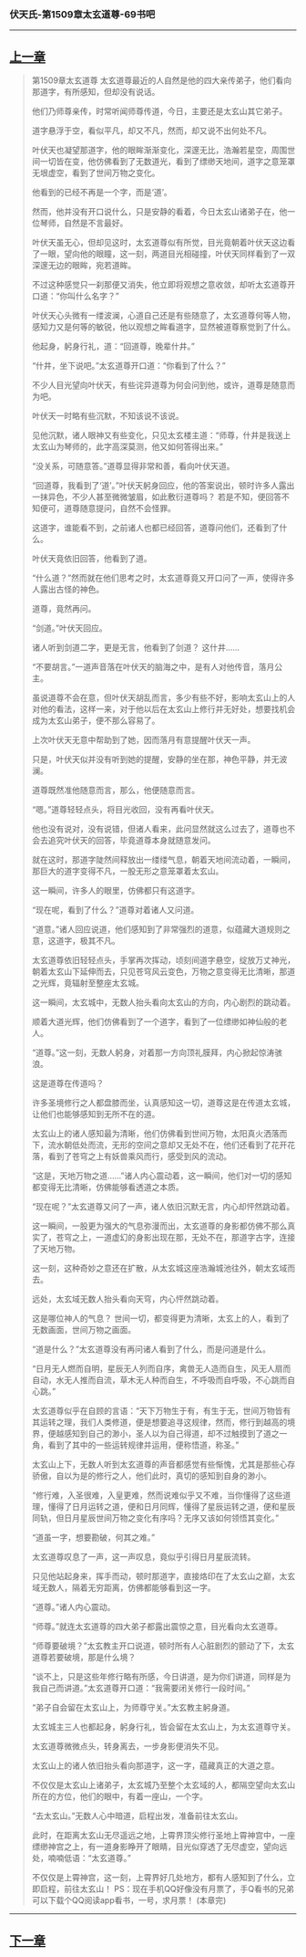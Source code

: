 ### 伏天氏-第1509章太玄道尊-69书吧

--------
[上一章](./c2267e7b1b16b98a98a7299f6c5b6596.md)
--------


>
>
>
>第1509章太玄道尊
>太玄道尊最近的人自然是他的四大亲传弟子，他们看向那道字，有所感知，但却没有说话。
>
>他们乃师尊亲传，时常听闻师尊传道，今日，主要还是太玄山其它弟子。
>
>道字悬浮于空，看似平凡，却又不凡，然而，却又说不出何处不凡。
>
>叶伏天也凝望那道字，他的眼眸渐渐变化，深邃无比，浩瀚若星空，周围世间一切皆在变，他仿佛看到了无数道光，看到了缥缈天地间，道字之意笼罩无垠虚空，看到了世间万物之变化。
>
>他看到的已经不再是一个字，而是‘道’。
>
>然而，他并没有开口说什么，只是安静的看着，今日太玄山诸弟子在，他一位琴师，自然是不言最好。
>
>叶伏天虽无心，但却见这时，太玄道尊似有所觉，目光竟朝着叶伏天这边看了一眼，望向他的眼瞳，这一刻，两道目光相碰撞，叶伏天同样看到了一双深邃无边的眼眸，宛若道眸。
>
>不过这种感觉只一刹那便又消失，他立即将观想之意收敛，却听太玄道尊开口道：“你叫什么名字？”
>
>叶伏天心头微有一缕波澜，心道自己还是有些随意了，太玄道尊何等人物，感知力又是何等的敏锐，他以观想之眸看道字，显然被道尊察觉到了什么。
>
>他起身，躬身行礼，道：“回道尊，晚辈什井。”
>
>“什井，坐下说吧。”太玄道尊开口道：“你看到了什么？”
>
>不少人目光望向叶伏天，有些诧异道尊为何会问到他，或许，道尊是随意而为吧。
>
>叶伏天一时略有些沉默，不知该说不该说。
>
>见他沉默，诸人眼神又有些变化，只见太玄楼主道：“师尊，什井是我送上太玄山为琴师的，此字高深莫测，他又如何答得出来。”
>
>“没关系，可随意答。”道尊显得非常和善，看向叶伏天道。
>
>“回道尊，我看到了‘道’。”叶伏天躬身回应，他的答案说出，顿时许多人露出一抹异色，不少人甚至微微皱眉，如此敷衍道尊吗？
>若是不知，便回答不知便可，道尊随意提问，自然不会怪罪。
>
>这道字，谁能看不到，之前诸人也都已经回答，道尊问他们，还看到了什么。
>
>叶伏天竟依旧回答，他看到了道。
>
>“什么道？”然而就在他们思考之时，太玄道尊竟又开口问了一声，使得许多人露出古怪的神色。
>
>道尊，竟然再问。
>
>“剑道。”叶伏天回应。
>
>诸人听到剑道二字，更是无言，他看到了剑道？
>这什井……
>
>“不要胡言。”一道声音落在叶伏天的脑海之中，是有人对他传音，落月公主。
>
>虽说道尊不会在意，但叶伏天胡乱而言，多少有些不好，影响太玄山上的人对他的看法，这样一来，对于他以后在太玄山上修行并无好处，想要找机会成为太玄山弟子，便不那么容易了。
>
>上次叶伏天无意中帮助到了她，因而落月有意提醒叶伏天一声。
>
>只是，叶伏天似并没有听到她的提醒，安静的坐在那，神色平静，并无波澜。
>
>道尊既然准他随意而言，那么，他便随意而言。
>
>“嗯。”道尊轻轻点头，将目光收回，没有再看叶伏天。
>
>他也没有说对，没有说错，但诸人看来，此问显然就这么过去了，道尊也不会去追究叶伏天的回答，毕竟道尊本身就随意发问。
>
>就在这时，那道字陡然间释放出一缕缕气息，朝着天地间流动着，一瞬间，那巨大的道字变得不凡，一股无形之意笼罩着太玄山。
>
>这一瞬间，许多人的眼里，仿佛都只有这道字。
>
>“现在呢，看到了什么？”道尊对着诸人又问道。
>
>“道意。”诸人回应说道，他们感知到了非常强烈的道意，似蕴藏大道规则之意，这道字，极其不凡。
>
>太玄道尊依旧轻轻点头，手掌再次挥动，顷刻间道字悬空，绽放万丈神光，朝着太玄山下延伸而去，只见苍穹风云变色，万物之意变得无比清晰，那道之光辉，竟辐射至整座太玄城。
>
>这一瞬间，太玄城中，无数人抬头看向太玄山的方向，内心剧烈的跳动着。
>
>顺着大道光辉，他们仿佛看到了一个道字，看到了一位缥缈如神仙般的老人。
>
>“道尊。”这一刻，无数人躬身，对着那一方向顶礼膜拜，内心掀起惊涛骇浪。
>
>这是道尊在传道吗？
>
>许多圣境修行之人都盘膝而坐，认真感知这一切，道尊这是在传道太玄城，让他们也能够感知到无所不在的道。
>
>太玄山上的诸人感知最为清晰，他们仿佛看到世间万物，太阳真火洒落而下，流水朝低处而流，无形的空间之意却又无处不在，他们还看到了花开花落，看到了苍穹之上有妖兽乘风而行，感受到风的流动。
>
>“这是，天地万物之道……”诸人内心震动着，这一瞬间，他们对一切的感知都变得无比清晰，仿佛能够看透道之本质。
>
>“现在呢？”太玄道尊又问了一声，诸人依旧沉默无言，内心却怦然跳动着。
>
>这一瞬间，一股更为强大的气息弥漫而出，太玄道尊的身影都仿佛不那么真实了，苍穹之上，一道虚幻的身影出现在那，无处不在，那道字古字，连接了天地万物。
>
>这一刻，这种奇妙之意还在扩散，从太玄城这座浩瀚城池往外，朝太玄域而去。
>
>远处，太玄域无数人抬头看向天穹，内心怦然跳动着。
>
>这是哪位神人的气息？
>世间一切，都变得更为清晰，太玄上的人，看到了无数画面，世间万物之画面。
>
>“道是什么？”太玄道尊没有再问诸人看到了什么，而是问道是什么。
>
>“日月无人燃而自明，星辰无人列而自序，禽兽无人造而自生，风无人扇而自动，水无人推而自流，草木无人种而自生，不呼吸而自呼吸，不心跳而自心跳。”
>
>太玄道尊似乎在自顾的言语：“天下万物生于有，有生于无，世间万物皆有其运转之理，我们人类修道，便是想要追寻这规律，然而，修行到越高的境界，便越感知到自己的渺小，圣人以为自己得道，却不过触摸到了道之一角，看到了其中的一些运转规律并运用，便称悟道，称圣。”
>
>太玄山上下，无数人听到太玄道尊的声音都感觉有些惭愧，尤其是那些心存骄傲，自以为是的修行之人，他们此时，真切的感知到自身的渺小。
>
>“修行难，入圣很难，入皇更难，然而说难似乎又不难，当你懂得了这些道理，懂得了日月运转之道，便和日月同辉，懂得了星辰运转之道，便和星辰同轨，但日月星辰世间万物之变化有序吗？无序又该如何领悟其变化。”
>
>“道虽一字，想要勘破，何其之难。”
>
>太玄道尊叹息了一声，这一声叹息，竟似乎引得日月星辰流转。
>
>只见他站起身来，挥手而动，顿时那道字，直接烙印在了太玄山之巅，太玄域无数人，隔着无穷距离，仿佛都能够看到这一字。
>
>“道尊。”诸人内心震动。
>
>“师尊。”就连太玄道尊的四大弟子都露出震惊之意，目光看向太玄道尊。
>
>“师尊要破境？”太玄教主开口说道，顿时所有人心脏剧烈的颤动了下，太玄道尊若要破境，那是什么境？
>
>“谈不上，只是这些年修行略有所感，今日讲道，是为你们讲道，同样是为我自己而讲道。”太玄道尊开口道：“我需要闭关修行一段时间。”
>
>“弟子自会留在太玄山上，为师尊守关。”太玄教主躬身道。
>
>太玄城主三人也都起身，躬身行礼，皆会留在太玄山上，为太玄道尊守关。
>
>太玄道尊微微点头，转身离去，一步身影便消失不见。
>
>太玄山上的诸人依旧抬头看向那道字，这一字，蕴藏真正的大道之意。
>
>不仅仅是太玄山上诸弟子，太玄城乃至整个太玄域的人，都隔空望向太玄山所在的方位，他们的眼中，有着一座山，一个字。
>
>“去太玄山。”无数人心中暗道，启程出发，准备前往太玄山。
>
>此时，在距离太玄山无尽遥远之地，上霄界顶尖修行圣地上霄神宫中，一座缥缈神宫之上，有一道身影睁开了眼睛，目光似穿透了无尽虚空，望向远处，喃喃低语：“太玄道尊。”
>
>不仅仅是上霄神宫，这一刻，上霄界好几处地方，都有人感知到了什么，立即启程，前往太玄山！
>PS：现在手机QQ好像没有月票了，手Q看书的兄弟可以下载个QQ阅读app看书，一号，求月票！
>(本章完)
>
>

--------
[下一章](./934d9d4362f91ce1ba131dcfd6f3b069.md)
--------
